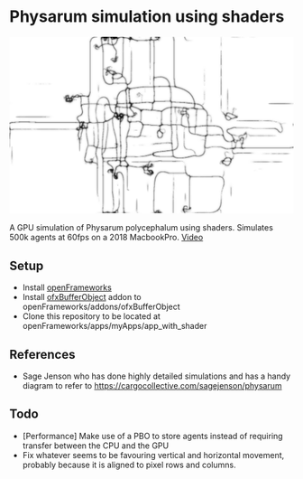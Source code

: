 # Physarum simulation using shaders

![image](physarum.png?raw=true)

A GPU simulation of Physarum polycephalum using shaders. Simulates 500k agents at 60fps on a 2018 MacbookPro. [Video](https://www.youtube.com/watch?v=UxGwVbBtk90)

## Setup
- Install [openFrameworks](https://openframeworks.cc/)
- Install [ofxBufferObject](https://github.com/tobiasebsen/ofxBufferObject) addon to openFrameworks/addons/ofxBufferObject
- Clone this repository to be located at openFrameworks/apps/myApps/app_with_shader


## References
- Sage Jenson who has done highly detailed simulations and has a handy diagram to refer to https://cargocollective.com/sagejenson/physarum


## Todo
- [Performance] Make use of a PBO to store agents instead of requiring transfer between the CPU and the GPU
- Fix whatever seems to be favouring vertical and horizontal movement, probably because it is aligned to pixel rows and columns.
